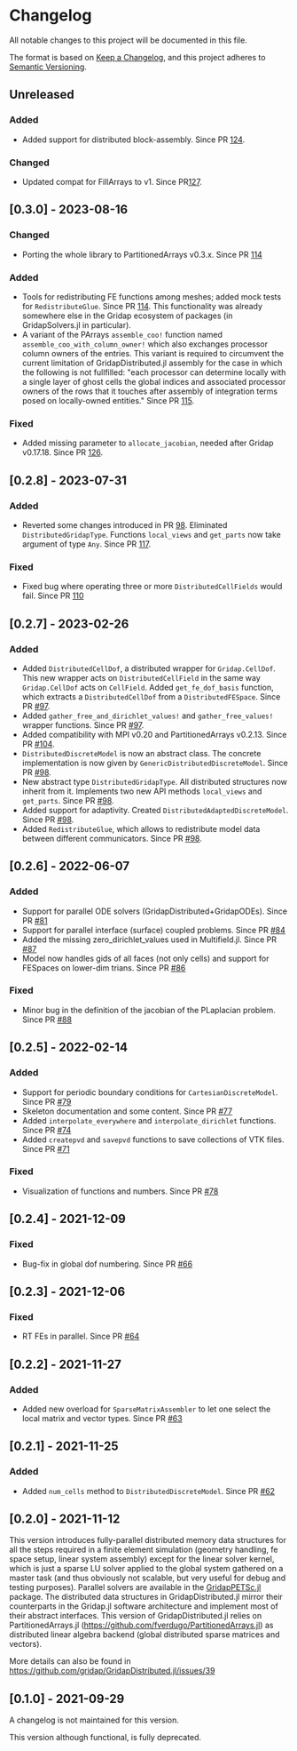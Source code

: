 # Changelog

All notable changes to this project will be documented in this file.

The format is based on [Keep a Changelog](https://keepachangelog.com/en/1.0.0/),
and this project adheres to [Semantic Versioning](https://semver.org/spec/v2.0.0.html).

## Unreleased

### Added

- Added support for distributed block-assembly. Since PR [124](https://github.com/gridap/GridapDistributed.jl/pull/124).

### Changed

- Updated compat for FillArrays to v1. Since PR[127](https://github.com/gridap/GridapDistributed.jl/pull/127).

## [0.3.0] - 2023-08-16

### Changed

- Porting the whole library to PartitionedArrays v0.3.x. Since PR [114](https://github.com/gridap/GridapDistributed.jl/pull/114)

### Added

- Tools for redistributing FE functions among meshes; added mock tests for `RedistributeGlue`. Since PR [114](https://github.com/gridap/GridapDistributed.jl/pull/114). This functionality was already somewhere else in the Gridap ecosystem of packages (in GridapSolvers.jl in particular).
- A variant of the PArrays `assemble_coo!` function named `assemble_coo_with_column_owner!` which also exchanges processor column owners of the entries. This variant is required to circumvent the current limitation of GridapDistributed.jl assembly for the case in which the following is not fullfilled: "each processor can determine locally with a single layer of ghost cells the global indices and associated processor owners of the rows that it touches after assembly of integration terms posed on locally-owned entities." Since PR [115](https://github.com/gridap/GridapDistributed.jl/pull/115).

### Fixed

- Added missing parameter to `allocate_jacobian`, needed after Gridap v0.17.18. Since PR [126](https://github.com/gridap/GridapDistributed.jl/pull/126). 

## [0.2.8] - 2023-07-31

### Added

- Reverted some changes introduced in PR [98](https://github.com/gridap/GridapDistributed.jl/pull/98). Eliminated `DistributedGridapType`. Functions `local_views` and `get_parts` now take argument of type `Any`. Since PR [117](https://github.com/gridap/GridapDistributed.jl/pull/117).

### Fixed

- Fixed bug where operating three or more `DistributedCellFields` would fail. Since PR [110](https://github.com/gridap/GridapDistributed.jl/pull/110)

## [0.2.7] - 2023-02-26

### Added

- Added `DistributedCellDof`, a distributed wrapper for `Gridap.CellDof`. This new wrapper acts on `DistributedCellField` in the same way `Gridap.CellDof` acts on `CellField`. Added `get_fe_dof_basis` function, which extracts a `DistributedCellDof` from a `DistributedFESpace`. Since PR [#97](https://github.com/gridap/GridapDistributed.jl/pull/97).
- Added `gather_free_and_dirichlet_values!` and `gather_free_values!` wrapper functions. Since PR [#97](https://github.com/gridap/GridapDistributed.jl/pull/97).
- Added compatibility with MPI v0.20 and PartitionedArrays v0.2.13. Since PR [#104](https://github.com/gridap/GridapDistributed.jl/pull/104).
- `DistributedDiscreteModel` is now an abstract class. The concrete implementation is now given by `GenericDistributedDiscreteModel`. Since PR [#98](https://github.com/gridap/GridapDistributed.jl/pull/98).
- New abstract type `DistributedGridapType`. All distributed structures now inherit from it. Implements two new API methods `local_views` and `get_parts`. Since PR [#98](https://github.com/gridap/GridapDistributed.jl/pull/98).
- Added support for adaptivity. Created `DistributedAdaptedDiscreteModel`. Since PR [#98](https://github.com/gridap/GridapDistributed.jl/pull/98).
- Added `RedistributeGlue`, which allows to redistribute model data between different communicators. Since PR [#98](https://github.com/gridap/GridapDistributed.jl/pull/98).

## [0.2.6] - 2022-06-07

### Added

- Support for parallel ODE solvers (GridapDistributed+GridapODEs). Since PR [#81](https://github.com/gridap/GridapDistributed.jl/pull/81)
- Support for parallel interface (surface) coupled problems. Since PR [#84](https://github.com/gridap/GridapDistributed.jl/pull/84)
- Added the missing zero_dirichlet_values used in Multifield.jl. Since PR [#87](https://github.com/gridap/GridapDistributed.jl/pull/87)
- Model now handles gids of all faces (not only cells) and support for FESpaces on lower-dim trians. Since PR [#86](https://github.com/gridap/GridapDistributed.jl/pull/86)

### Fixed

- Minor bug in the definition of the jacobian of the PLaplacian problem. Since PR [#88](https://github.com/gridap/GridapDistributed.jl/pull/88)

## [0.2.5] - 2022-02-14

### Added

- Support for periodic boundary conditions for `CartesianDiscreteModel`. Since PR [#79](https://github.com/gridap/GridapDistributed.jl/pull/79)
- Skeleton documentation and some content. Since PR [#77](https://github.com/gridap/GridapDistributed.jl/pull/77)
- Added `interpolate_everywhere` and `interpolate_dirichlet` functions. Since PR [#74](https://github.com/gridap/GridapDistributed.jl/pull/74)
- Added `createpvd` and `savepvd` functions to save collections of VTK files. Since PR [#71](https://github.com/gridap/GridapDistributed.jl/pull/71)

### Fixed

- Visualization of functions and numbers. Since PR [#78](https://github.com/gridap/GridapDistributed.jl/pull/78)

## [0.2.4] - 2021-12-09

### Fixed

- Bug-fix in global dof numbering. Since PR [#66](https://github.com/gridap/GridapDistributed.jl/pull/66)

## [0.2.3] - 2021-12-06

### Fixed

- RT FEs in parallel. Since PR [#64](https://github.com/gridap/GridapDistributed.jl/pull/64)

## [0.2.2] - 2021-11-27

### Added

- Added new overload for `SparseMatrixAssembler` to let one select the local matrix and vector types. Since PR [#63](https://github.com/gridap/GridapDistributed.jl/pull/63)

## [0.2.1] - 2021-11-25

### Added

- Added `num_cells` method to `DistributedDiscreteModel`. Since PR [#62](https://github.com/gridap/GridapDistributed.jl/pull/62)

## [0.2.0] - 2021-11-12

This version introduces fully-parallel distributed memory data structures for all the steps required in a finite element simulation (geometry handling, fe space setup, linear system assembly) except for the linear solver kernel, which is just a sparse LU solver applied to the global system gathered on a master task (and thus obviously not scalable, but very useful for debug and testing purposes). Parallel solvers are available in the [GridapPETSc.jl](https://github.com/gridap/GridapPETSc.jl) package. The distributed data structures in GridapDistributed.jl mirror their counterparts in the Gridap.jl software architecture and implement most of their abstract interfaces. This version of GridapDistributed.jl relies on PartitionedArrays.jl (https://github.com/fverdugo/PartitionedArrays.jl) as distributed linear algebra backend (global distributed sparse matrices and vectors).

More details can also be found in https://github.com/gridap/GridapDistributed.jl/issues/39

## [0.1.0] - 2021-09-29

A changelog is not maintained for this version.

This version although functional, is fully deprecated.
